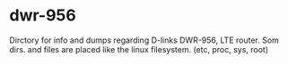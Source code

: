 # dwr-956
Dirctory for info and dumps regarding D-links DWR-956, LTE router.
Som dirs. and files are placed like the linux filesystem. (etc, proc, sys, root)
